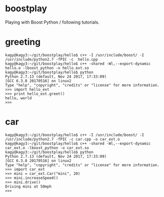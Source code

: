 # boostplay
Playing with Boost Python / following tutorials.


# greeting


    kagy@kagy3:~/git/boostplay/hello$ c++ -I /usr/include/boost/ -I /usr/include/python2.7 -fPIC -c  hello.cpp
    kagy@kagy3:~/git/boostplay/hello$ c++ -shared -Wl,--export-dynamic hello.o -lboost_python -o hello_ext.so
    kagy@kagy3:~/git/boostplay/hello$ python
    Python 2.7.13 (default, Nov 24 2017, 17:33:09) 
    [GCC 6.3.0 20170516] on linux2
    Type "help", "copyright", "credits" or "license" for more information.
    >>> import hello_ext
    >>> print hello_ext.greet()
    hello, world
    >>> 

# car

    kagy@kagy3:~/git/boostplay/hello$ c++ -I /usr/include/boost/ -I /usr/include/python2.7 -fPIC -c car.cpp -o car_ext.o
    kagy@kagy3:~/git/boostplay/hello$ c++ -shared -Wl,--export-dynamic car_ext.o -lboost_python -o car_ext.so
    kagy@kagy3:~/git/boostplay/hello$ python
    Python 2.7.13 (default, Nov 24 2017, 17:33:09) 
    [GCC 6.3.0 20170516] on linux2
    Type "help", "copyright", "credits" or "license" for more information.
    >>> import car_ext
    >>> mini = car_ext.Car("mini", 20)
    >>> mini.increaseSpeed()
    >>> mini.drive()
    Driving mini at 50mph
    >>> 



